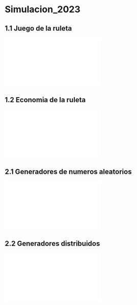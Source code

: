 # Simulacion_2023

## 1.1 Juego de la ruleta

![Ruleta](Ruleta.pdf)

## 1.2 Economia de la ruleta

![EconRuleta](EconRuleta.pdf)

## 2.1 Generadores de numeros aleatorios

![Generadores](Generadores.pdf)

## 2.2 Generadores distribuidos

![GenDistribuido](GenDistribuido.pdf)